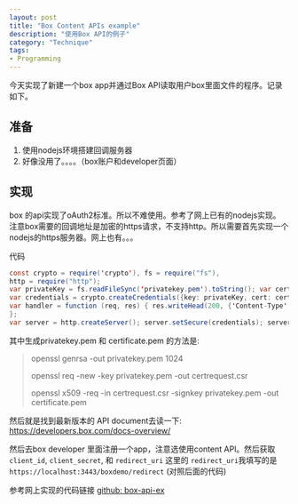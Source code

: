 ```yaml
---
layout: post
title: "Box Content APIs example"
description: "使用Box API的例子"
category: "Technique"
tags:
- Programming
---
```




今天实现了新建一个box app并通过Box API读取用户box里面文件的程序。记录如下。

## 准备
1. 使用nodejs环境搭建回调服务器
2. 好像没用了。。。。（box账户和developer页面）

## 实现

box 的api实现了oAuth2标准。所以不难使用。参考了网上已有的nodejs实现。
注意box需要的回调地址是加密的https请求，不支持http。所以需要首先实现一个nodejs的https服务器。网上也有。。。

代码


```Java
const crypto = require('crypto'), fs = require("fs"),http = require("http");var privateKey = fs.readFileSync('privatekey.pem').toString(); var certificate = fs.readFileSync('certificate.pem').toString();var credentials = crypto.createCredentials({key: privateKey, cert: certificate});var handler = function (req, res) { res.writeHead(200, {'Content-Type': 'text/plain'}); res.end('Hello World\n');};var server = http.createServer(); server.setSecure(credentials); server.addListener("request", handler); server.listen(8000);
```

其中生成privatekey.pem 和 certificate.pem 的方法是:
> openssl genrsa -out privatekey.pem 1024
> 
> openssl req -new -key privatekey.pem -out certrequest.csr
> 
> openssl x509 -req -in certrequest.csr -signkey privatekey.pem -out certificate.pem
 


然后就是找到最新版本的 API document去读一下: https://developers.box.com/docs-overview/

然后去box developer 里面注册一个app，注意选使用content API。然后获取`client_id`, `client_secret`, 和 `redirect_uri`
这里的 `redirect_uri`我填写的是 `https://localhost:3443/boxdemo/redirect` (对照后面的代码)


参考网上实现的代码链接 [github: box-api-ex](https://github.com/mousepotato/box-api-ex.git)
















